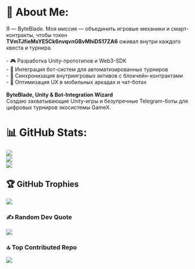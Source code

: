 # 💫 About Me:
Я — ByteBlade. Моя миссия — объединить игровые механики и смарт-контракты, чтобы токен  <br>**TVmTJfieMsYE5Ck6nvqvnGBvMhiDS17ZA6** оживал внутри каждого квеста и турнира.<br><br>- 🎮 Разработка Unity-прототипов и Web3-SDK  <br>- 🤖 Интеграция бот-систем для автоматизированных турниров  <br>- 🔄 Синхронизация внутриигровых активов с блокчейн-контрактами  <br>- 📱 Оптимизация UX в мобильных аркадах и чат-ботах  <br><br>**ByteBlade, Unity & Bot-Integration Wizard**  <br>Создаю захватывающие Unity-игры и безупречные Telegram-боты для цифровых турниров экосистемы GameX.<br>

# 📊 GitHub Stats:
![](https://github-readme-stats.vercel.app/api?username=byteblade-telnet&theme=neon&hide_border=false&include_all_commits=false&count_private=false)<br/>
![](https://nirzak-streak-stats.vercel.app/?user=byteblade-telnet&theme=neon&hide_border=false)<br/>
![](https://github-readme-stats.vercel.app/api/top-langs/?username=byteblade-telnet&theme=neon&hide_border=false&include_all_commits=false&count_private=false&layout=compact)

## 🏆 GitHub Trophies
![](https://github-profile-trophy.vercel.app/?username=byteblade-telnet&theme=radical&no-frame=false&no-bg=true&margin-w=4)

### ✍️ Random Dev Quote
![](https://quotes-github-readme.vercel.app/api?type=horizontal&theme=radical)

### 🔝 Top Contributed Repo
![](https://github-contributor-stats.vercel.app/api?username=byteblade-telnet&limit=5&theme=dark&combine_all_yearly_contributions=true)

